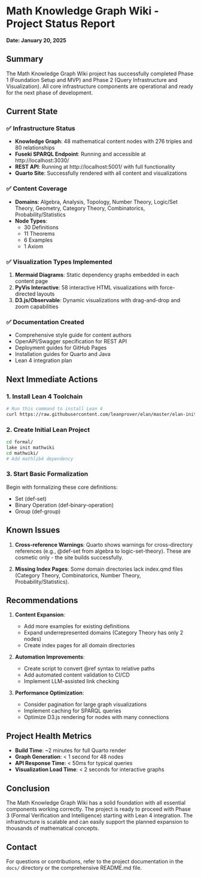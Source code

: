 # Math Knowledge Graph Wiki - Project Status Report
**Date: January 20, 2025**

## Summary

The Math Knowledge Graph Wiki project has successfully completed Phase 1 (Foundation Setup and MVP) and Phase 2 (Query Infrastructure and Visualization). All core infrastructure components are operational and ready for the next phase of development.

## Current State

### ✅ Infrastructure Status
- **Knowledge Graph**: 48 mathematical content nodes with 276 triples and 80 relationships
- **Fuseki SPARQL Endpoint**: Running and accessible at http://localhost:3030/
- **REST API**: Running at http://localhost:5001/ with full functionality
- **Quarto Site**: Successfully rendered with all content and visualizations

### ✅ Content Coverage
- **Domains**: Algebra, Analysis, Topology, Number Theory, Logic/Set Theory, Geometry, Category Theory, Combinatorics, Probability/Statistics
- **Node Types**: 
  - 30 Definitions
  - 11 Theorems
  - 6 Examples
  - 1 Axiom

### ✅ Visualization Types Implemented
1. **Mermaid Diagrams**: Static dependency graphs embedded in each content page
2. **PyVis Interactive**: 58 interactive HTML visualizations with force-directed layouts
3. **D3.js/Observable**: Dynamic visualizations with drag-and-drop and zoom capabilities

### ✅ Documentation Created
- Comprehensive style guide for content authors
- OpenAPI/Swagger specification for REST API
- Deployment guides for GitHub Pages
- Installation guides for Quarto and Java
- Lean 4 integration plan

## Next Immediate Actions

### 1. Install Lean 4 Toolchain
```bash
# Run this command to install Lean 4
curl https://raw.githubusercontent.com/leanprover/elan/master/elan-init.sh -sSf | sh
```

### 2. Create Initial Lean Project
```bash
cd formal/
lake init mathwiki
cd mathwiki/
# Add mathlib4 dependency
```

### 3. Start Basic Formalization
Begin with formalizing these core definitions:
- Set (def-set)
- Binary Operation (def-binary-operation)
- Group (def-group)

## Known Issues

1. **Cross-reference Warnings**: Quarto shows warnings for cross-directory references (e.g., @def-set from algebra to logic-set-theory). These are cosmetic only - the site builds successfully.

2. **Missing Index Pages**: Some domain directories lack index.qmd files (Category Theory, Combinatorics, Number Theory, Probability/Statistics).

## Recommendations

1. **Content Expansion**: 
   - Add more examples for existing definitions
   - Expand underrepresented domains (Category Theory has only 2 nodes)
   - Create index pages for all domain directories

2. **Automation Improvements**:
   - Create script to convert @ref syntax to relative paths
   - Add automated content validation to CI/CD
   - Implement LLM-assisted link checking

3. **Performance Optimization**:
   - Consider pagination for large graph visualizations
   - Implement caching for SPARQL queries
   - Optimize D3.js rendering for nodes with many connections

## Project Health Metrics

- **Build Time**: ~2 minutes for full Quarto render
- **Graph Generation**: < 1 second for 48 nodes
- **API Response Time**: < 50ms for typical queries
- **Visualization Load Time**: < 2 seconds for interactive graphs

## Conclusion

The Math Knowledge Graph Wiki has a solid foundation with all essential components working correctly. The project is ready to proceed with Phase 3 (Formal Verification and Intelligence) starting with Lean 4 integration. The infrastructure is scalable and can easily support the planned expansion to thousands of mathematical concepts.

## Contact

For questions or contributions, refer to the project documentation in the `docs/` directory or the comprehensive README.md file.